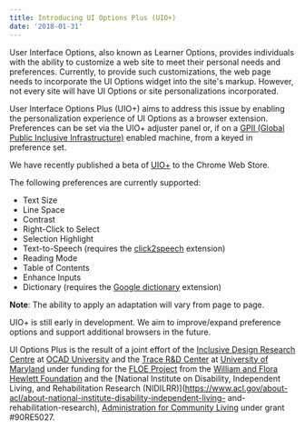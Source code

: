 ```yaml
---
title: Introducing UI Options Plus (UIO+)
date: '2018-01-31'
---
```


User Interface Options, also known as Learner Options, provides individuals with the ability
to customize a web site to meet their personal needs and preferences. Currently, to provide such customizations,
the web page needs to incorporate the UI Options widget into the site's markup.
However, not every site will have UI Options or site personalizations incorporated.

User Interface Options Plus (UIO+) aims to address this issue by enabling the personalization
experience of UI Options as a browser extension.
Preferences can be set via the UIO+ adjuster panel or, if on a
[GPII (Global Public Inclusive Infrastructure)](https://gpii.net/) enabled machine, from a keyed in preference set.

We have recently published a beta of [UIO+](https://chrome.google.com/webstore/detail/ui-options-plus-uio+/okenndailhmikjjfcnmolpaefecbpaek) to the Chrome Web Store.

The following preferences are currently supported:

- Text Size
- Line Space
- Contrast
- Right-Click to Select
- Selection Highlight
- Text-to-Speech (requires the [click2speech](https://chrome.google.com/webstore/detail/click2speech/djfpbemmcokhlllnafdmomgecdlicfhj) extension)
- Reading Mode
- Table of Contents
- Enhance Inputs
- Dictionary (requires the [Google dictionary](https://chrome.google.com/webstore/detail/google-dictionary-by-goog/mgijmajocgfcbeboacabfgobmjgjcoja) extension)

**Note**: The ability to apply an adaptation will vary from page to page.

UIO+ is still early in development. We aim to improve/expand preference options and support
 additional browsers in the future.

UI Options Plus is the result of a joint effort of the [Inclusive Design Research Centre](https://idrc.ocadu.ca/) at [OCAD University](https://www.ocadu.ca/) and the [Trace R&D Center](https://trace.umd.edu/) at [University of Maryland](https://umd.edu/) under funding for the [FLOE Project](https://floeproject.org/) from the [William and Flora Hewlett Foundation](https://www.hewlett.org/) and the [National Institute on Disability, Independent Living, and Rehabilitation Research (NIDILRR)](https://www.acl.gov/about-acl/about-national-institute-disability-independent-living-
and-rehabilitation-research), [Administration for Community Living](https://www.acl.gov/) under grant #90RE5027.
